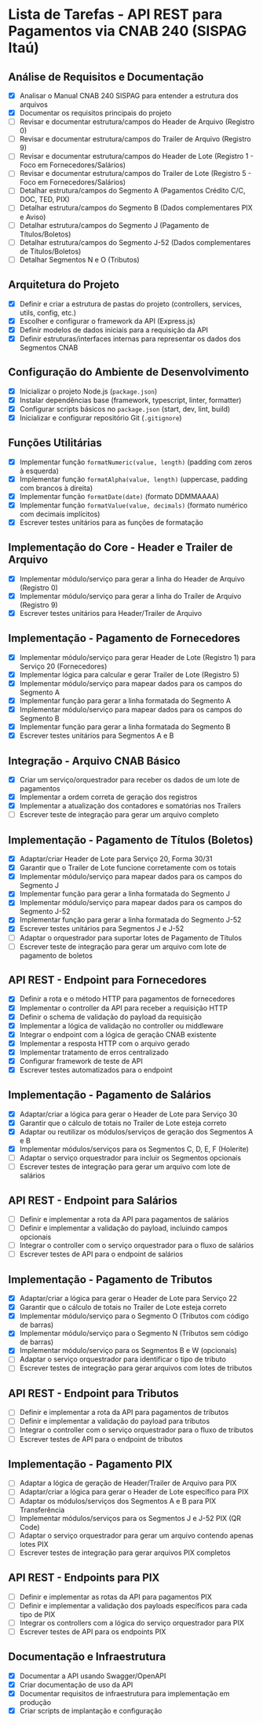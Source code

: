 # Lista de Tarefas - API REST para Pagamentos via CNAB 240 (SISPAG Itaú)

## Análise de Requisitos e Documentação
- [x] Analisar o Manual CNAB 240 SISPAG para entender a estrutura dos arquivos
- [x] Documentar os requisitos principais do projeto
- [ ] Revisar e documentar estrutura/campos do Header de Arquivo (Registro 0)
- [ ] Revisar e documentar estrutura/campos do Trailer de Arquivo (Registro 9)
- [ ] Revisar e documentar estrutura/campos do Header de Lote (Registro 1 - Foco em Fornecedores/Salários)
- [ ] Revisar e documentar estrutura/campos do Trailer de Lote (Registro 5 - Foco em Fornecedores/Salários)
- [ ] Detalhar estrutura/campos do Segmento A (Pagamentos Crédito C/C, DOC, TED, PIX)
- [ ] Detalhar estrutura/campos do Segmento B (Dados complementares PIX e Aviso)
- [ ] Detalhar estrutura/campos do Segmento J (Pagamento de Títulos/Boletos)
- [ ] Detalhar estrutura/campos do Segmento J-52 (Dados complementares de Títulos/Boletos)
- [ ] Detalhar Segmentos N e O (Tributos)

## Arquitetura do Projeto
- [x] Definir e criar a estrutura de pastas do projeto (controllers, services, utils, config, etc.)
- [x] Escolher e configurar o framework da API (Express.js)
- [x] Definir modelos de dados iniciais para a requisição da API
- [x] Definir estruturas/interfaces internas para representar os dados dos Segmentos CNAB

## Configuração do Ambiente de Desenvolvimento
- [x] Inicializar o projeto Node.js (`package.json`)
- [x] Instalar dependências base (framework, typescript, linter, formatter)
- [x] Configurar scripts básicos no `package.json` (start, dev, lint, build)
- [x] Inicializar e configurar repositório Git (`.gitignore`)

## Funções Utilitárias
- [x] Implementar função `formatNumeric(value, length)` (padding com zeros à esquerda)
- [x] Implementar função `formatAlpha(value, length)` (uppercase, padding com brancos à direita)
- [x] Implementar função `formatDate(date)` (formato DDMMAAAA)
- [x] Implementar função `formatValue(value, decimals)` (formato numérico com decimais implícitos)
- [x] Escrever testes unitários para as funções de formatação

## Implementação do Core - Header e Trailer de Arquivo
- [x] Implementar módulo/serviço para gerar a linha do Header de Arquivo (Registro 0)
- [x] Implementar módulo/serviço para gerar a linha do Trailer de Arquivo (Registro 9)
- [x] Escrever testes unitários para Header/Trailer de Arquivo

## Implementação - Pagamento de Fornecedores
- [x] Implementar módulo/serviço para gerar Header de Lote (Registro 1) para Serviço 20 (Fornecedores)
- [x] Implementar lógica para calcular e gerar Trailer de Lote (Registro 5)
- [x] Implementar módulo/serviço para mapear dados para os campos do Segmento A
- [x] Implementar função para gerar a linha formatada do Segmento A
- [x] Implementar módulo/serviço para mapear dados para os campos do Segmento B
- [x] Implementar função para gerar a linha formatada do Segmento B
- [x] Escrever testes unitários para Segmentos A e B

## Integração - Arquivo CNAB Básico
- [x] Criar um serviço/orquestrador para receber os dados de um lote de pagamentos
- [x] Implementar a ordem correta de geração dos registros
- [x] Implementar a atualização dos contadores e somatórias nos Trailers
- [ ] Escrever teste de integração para gerar um arquivo completo

## Implementação - Pagamento de Títulos (Boletos)
- [x] Adaptar/criar Header de Lote para Serviço 20, Forma 30/31
- [x] Garantir que o Trailer de Lote funcione corretamente com os totais
- [x] Implementar módulo/serviço para mapear dados para os campos do Segmento J
- [x] Implementar função para gerar a linha formatada do Segmento J
- [x] Implementar módulo/serviço para mapear dados para os campos do Segmento J-52
- [x] Implementar função para gerar a linha formatada do Segmento J-52
- [x] Escrever testes unitários para Segmentos J e J-52
- [ ] Adaptar o orquestrador para suportar lotes de Pagamento de Títulos
- [ ] Escrever teste de integração para gerar um arquivo com lote de pagamento de boletos

## API REST - Endpoint para Fornecedores
- [x] Definir a rota e o método HTTP para pagamentos de fornecedores
- [x] Implementar o controller da API para receber a requisição HTTP
- [x] Definir o schema de validação do payload da requisição
- [x] Implementar a lógica de validação no controller ou middleware
- [x] Integrar o endpoint com a lógica de geração CNAB existente
- [x] Implementar a resposta HTTP com o arquivo gerado
- [x] Implementar tratamento de erros centralizado
- [x] Configurar framework de teste de API
- [x] Escrever testes automatizados para o endpoint

## Implementação - Pagamento de Salários
- [x] Adaptar/criar a lógica para gerar o Header de Lote para Serviço 30
- [x] Garantir que o cálculo de totais no Trailer de Lote esteja correto
- [x] Adaptar ou reutilizar os módulos/serviços de geração dos Segmentos A e B
- [x] Implementar módulos/serviços para os Segmentos C, D, E, F (Holerite)
- [ ] Adaptar o serviço orquestrador para incluir os Segmentos opcionais
- [ ] Escrever testes de integração para gerar um arquivo com lote de salários

## API REST - Endpoint para Salários
- [ ] Definir e implementar a rota da API para pagamentos de salários
- [ ] Definir e implementar a validação do payload, incluindo campos opcionais
- [ ] Integrar o controller com o serviço orquestrador para o fluxo de salários
- [ ] Escrever testes de API para o endpoint de salários

## Implementação - Pagamento de Tributos
- [x] Adaptar/criar a lógica para gerar o Header de Lote para Serviço 22
- [x] Garantir que o cálculo de totais no Trailer de Lote esteja correto
- [x] Implementar módulo/serviço para o Segmento O (Tributos com código de barras)
- [x] Implementar módulo/serviço para o Segmento N (Tributos sem código de barras)
- [x] Implementar módulo/serviço para os Segmentos B e W (opcionais)
- [ ] Adaptar o serviço orquestrador para identificar o tipo de tributo
- [ ] Escrever testes de integração para gerar arquivos com lotes de tributos

## API REST - Endpoint para Tributos
- [ ] Definir e implementar a rota da API para pagamentos de tributos
- [ ] Definir e implementar a validação do payload para tributos
- [ ] Integrar o controller com o serviço orquestrador para o fluxo de tributos
- [ ] Escrever testes de API para o endpoint de tributos

## Implementação - Pagamento PIX
- [ ] Adaptar a lógica de geração de Header/Trailer de Arquivo para PIX
- [ ] Adaptar/criar a lógica para gerar o Header de Lote específico para PIX
- [ ] Adaptar os módulos/serviços dos Segmentos A e B para PIX Transferência
- [ ] Implementar módulos/serviços para os Segmentos J e J-52 PIX (QR Code)
- [ ] Adaptar o serviço orquestrador para gerar um arquivo contendo apenas lotes PIX
- [ ] Escrever testes de integração para gerar arquivos PIX completos

## API REST - Endpoints para PIX
- [ ] Definir e implementar as rotas da API para pagamentos PIX
- [ ] Definir e implementar a validação dos payloads específicos para cada tipo de PIX
- [ ] Integrar os controllers com a lógica do serviço orquestrador para PIX
- [ ] Escrever testes de API para os endpoints PIX

## Documentação e Infraestrutura
- [x] Documentar a API usando Swagger/OpenAPI
- [x] Criar documentação de uso da API
- [x] Documentar requisitos de infraestrutura para implementação em produção
- [x] Criar scripts de implantação e configuração
